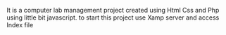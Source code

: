 It is a computer lab management project created using Html Css and Php using little bit javascript. to start this project use Xamp server and access Index file